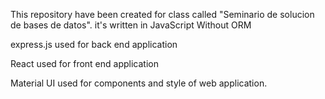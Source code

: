 This repository have been created for class called "Seminario de solucion de bases de datos".
it's written in JavaScript
Without ORM

express.js used for back end application

React used for front end application

Material UI used for components and style of web application.
